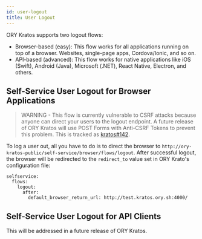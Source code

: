 ```yaml
---
id: user-logout
title: User Logout
---
```


ORY Kratos supports two logout flows:

- Browser-based (easy): This flow works for all applications running on top of a
  browser. Websites, single-page apps, Cordova/Ionic, and so on.
- API-based (advanced): This flow works for native applications like iOS
  (Swift), Android (Java), Microsoft (.NET), React Native, Electron, and others.

## Self-Service User Logout for Browser Applications

> WARNING - This flow is currently vulnerable to CSRF attacks because anyone can
> direct your users to the logout endpoint. A future release of ORY Kratos will
> use POST Forms with Anti-CSRF Tokens to prevent this problem. This is tracked
> as [kratos#142](https://github.com/zzpu/ums/issues/142).

To log a user out, all you have to do is to direct the browser to
`http://ory-kratos-public/self-service/browser/flows/logout`. After successful
logout, the browser will be redirected to the `redirect_to` value set in ORY
Krato's configuration file:

```
selfservice:
  flows:
    logout:
      after:
        default_browser_return_url: http://test.kratos.ory.sh:4000/
```

## Self-Service User Logout for API Clients

This will be addressed in a future release of ORY Kratos.
